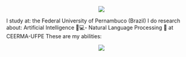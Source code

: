 <p align="center">
  <a href="https://github.com/DenverCoder1/readme-typing-svg"><img src="https://readme-typing-svg.herokuapp.com?lines=Hey+there!👋;I'm+Otávio+Francisco!;I'm+an+aspiring+Data+Scientist🔎📊;and+a+Computer+Engineering+student.🖥⚙;Check+out+my+projects!😁;&center=true&width=500&height=50"></a>
</p>





I study at: the Federal University of Pernambuco (Brazil)
I do research about: Artificial Intelligence 🧠💻- Natural Language Processing 💭
at CEERMA-UFPE
These are my abilities: 
<p>
<div align="center">
  <img src="https://img.shields.io/badge/Python?style=for-the-badge&logo=three.js&logoColor=white">
</div>
</p>
